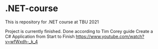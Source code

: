 # .NET-course
This is repository for .NET course at TBU 2021 

Project is currently finished.
Done according to Tim Corey guide Create a C# Application from Start to Finish
https://www.youtube.com/watch?v=wfWxdh-_k_4
